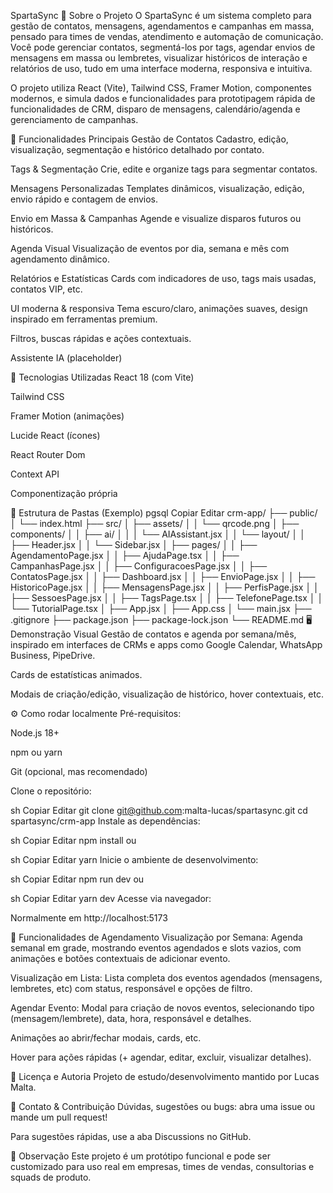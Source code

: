 SpartaSync
🧠 Sobre o Projeto
O SpartaSync é um sistema completo para gestão de contatos, mensagens, agendamentos e campanhas em massa, pensado para times de vendas, atendimento e automação de comunicação.
Você pode gerenciar contatos, segmentá-los por tags, agendar envios de mensagens em massa ou lembretes, visualizar históricos de interação e relatórios de uso, tudo em uma interface moderna, responsiva e intuitiva.

O projeto utiliza React (Vite), Tailwind CSS, Framer Motion, componentes modernos, e simula dados e funcionalidades para prototipagem rápida de funcionalidades de CRM, disparo de mensagens, calendário/agenda e gerenciamento de campanhas.

🎯 Funcionalidades Principais
Gestão de Contatos
Cadastro, edição, visualização, segmentação e histórico detalhado por contato.

Tags & Segmentação
Crie, edite e organize tags para segmentar contatos.

Mensagens Personalizadas
Templates dinâmicos, visualização, edição, envio rápido e contagem de envios.

Envio em Massa & Campanhas
Agende e visualize disparos futuros ou históricos.

Agenda Visual
Visualização de eventos por dia, semana e mês com agendamento dinâmico.

Relatórios e Estatísticas
Cards com indicadores de uso, tags mais usadas, contatos VIP, etc.

UI moderna & responsiva
Tema escuro/claro, animações suaves, design inspirado em ferramentas premium.

Filtros, buscas rápidas e ações contextuais.

Assistente IA (placeholder)

🚀 Tecnologias Utilizadas
React 18 (com Vite)

Tailwind CSS

Framer Motion (animações)

Lucide React (ícones)

React Router Dom

Context API

Componentização própria

📂 Estrutura de Pastas (Exemplo)
pgsql
Copiar
Editar
crm-app/
├── public/
│   └── index.html
├── src/
│   ├── assets/
│   │   └── qrcode.png
│   ├── components/
│   │   ├── ai/
│   │   │   └── AIAssistant.jsx
│   │   └── layout/
│   │       ├── Header.jsx
│   │       └── Sidebar.jsx
│   ├── pages/
│   │   ├── AgendamentoPage.jsx
│   │   ├── AjudaPage.tsx
│   │   ├── CampanhasPage.jsx
│   │   ├── ConfiguracoesPage.jsx
│   │   ├── ContatosPage.jsx
│   │   ├── Dashboard.jsx
│   │   ├── EnvioPage.jsx
│   │   ├── HistoricoPage.jsx
│   │   ├── MensagensPage.jsx
│   │   ├── PerfisPage.jsx
│   │   ├── SessoesPage.jsx
│   │   ├── TagsPage.tsx
│   │   ├── TelefonePage.tsx
│   │   └── TutorialPage.tsx
│   ├── App.jsx
│   ├── App.css
│   └── main.jsx
├── .gitignore
├── package.json
├── package-lock.json
└── README.md
🖥️ Demonstração Visual
Gestão de contatos e agenda por semana/mês, inspirado em interfaces de CRMs e apps como Google Calendar, WhatsApp Business, PipeDrive.

Cards de estatísticas animados.

Modais de criação/edição, visualização de histórico, hover contextuais, etc.

⚙️ Como rodar localmente
Pré-requisitos:

Node.js 18+

npm ou yarn

Git (opcional, mas recomendado)

Clone o repositório:

sh
Copiar
Editar
git clone git@github.com:malta-lucas/spartasync.git
cd spartasync/crm-app
Instale as dependências:

sh
Copiar
Editar
npm install
ou

sh
Copiar
Editar
yarn
Inicie o ambiente de desenvolvimento:

sh
Copiar
Editar
npm run dev
ou

sh
Copiar
Editar
yarn dev
Acesse via navegador:

Normalmente em http://localhost:5173

📆 Funcionalidades de Agendamento
Visualização por Semana:
Agenda semanal em grade, mostrando eventos agendados e slots vazios, com animações e botões contextuais de adicionar evento.

Visualização em Lista:
Lista completa dos eventos agendados (mensagens, lembretes, etc) com status, responsável e opções de filtro.

Agendar Evento:
Modal para criação de novos eventos, selecionando tipo (mensagem/lembrete), data, hora, responsável e detalhes.

Animações ao abrir/fechar modais, cards, etc.

Hover para ações rápidas (+ agendar, editar, excluir, visualizar detalhes).

👤 Licença e Autoria
Projeto de estudo/desenvolvimento mantido por Lucas Malta.

💬 Contato & Contribuição
Dúvidas, sugestões ou bugs: abra uma issue ou mande um pull request!

Para sugestões rápidas, use a aba Discussions no GitHub.

📢 Observação
Este projeto é um protótipo funcional e pode ser customizado para uso real em empresas, times de vendas, consultorias e squads de produto.
